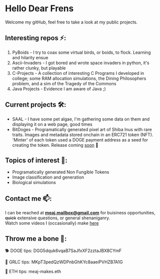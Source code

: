 # Hello Dear Frens
Welcome my gitHub, feel free to take a look at my public projects.
## Interesting repos ⚡:
1. PyBoids - I try to coax some virtual birds, or boids, to flock. Learning and hilarity ensue
2. Ascii-Invaders - I got bored and wrote space invaders in python, it's rather clunky, but playable
3. C-Projects - A collection of interesting C Programs I developed in college; some RAM allocation simulations, the Dining Philosophers problem, and a sim of the Tragedy of the Commons
4. Java Projects - Evidence I am aware of Java ;)
## Current projects 🛠️:
* SAAL - I have some pet algae, I'm gathering some data on them and displaying it on a web page, good times
* BitDoges - Programatically generated pixel art of Shiba Inus with rare traits. Images and metadata stored onchain in an ERC721 token (NFT). 'Minter' of each token used a DOGE payment address as a seed for creating the token. Release coming [soon](https://bitdoges.com) 👀
## Topics of interest 🌱:
* Programatically generated Non Fungible Tokens
* Image classification and generation
* Biological simulations
## Contact me 📫:
I can be reached at **meaj.mailbox@gmail.com** for buisiness opportunities, ~~quick~~ extensive questions, or general shenaniganry.   
Watch some videos I (occasionally) make [here](https://www.youtube.com/channel/UC9_9vFneCA4rA2FWsUTf15A)
## Throw me a bone 🦴:
🐕 DOGE tips: DGG5dquk6vqaB7SaJfxXF2zztaJBX8CYmF

🧄 GRLC tips: MKpT3pedQzWDPnbGhKYc8aaeiPVHZB7A1G

💠 ETH tips: meaj-makes.eth
